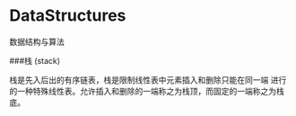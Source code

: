 # DataStructures
 数据结构与算法
 
###栈 (stack)

栈是先入后出的有序链表，栈是限制线性表中元素插入和删除只能在同一端
进行的一种特殊线性表。允许插入和删除的一端称之为栈顶，而固定的一端称之为栈底。




